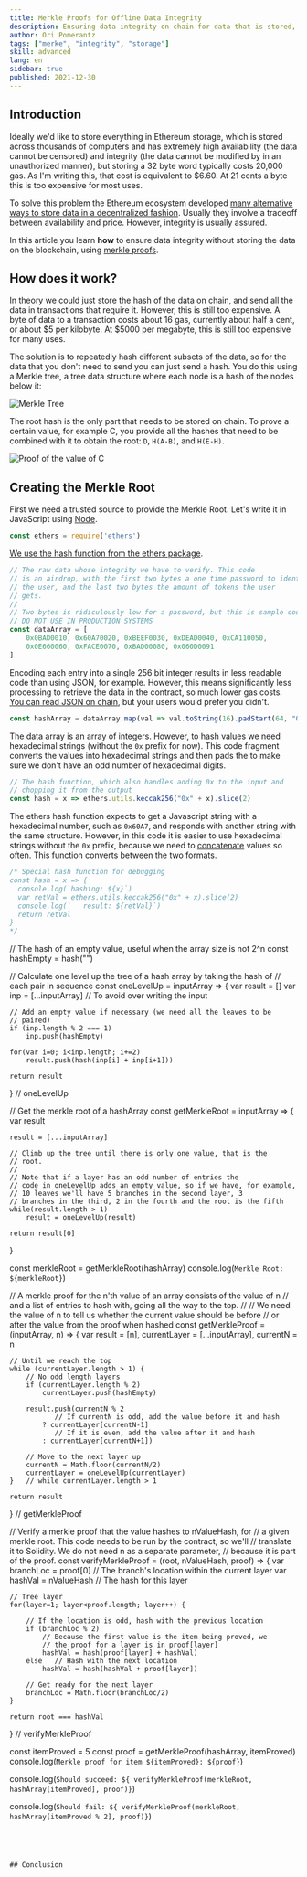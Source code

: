 ```yaml
---
title: Merkle Proofs for Offline Data Integrity
description: Ensuring data integrity on chain for data that is stored, mostly, off chain
author: Ori Pomerantz
tags: ["merke", "integrity", "storage"]
skill: advanced
lang: en
sidebar: true
published: 2021-12-30
---
```


## Introduction

Ideally we'd like to store everything in Ethereum storage, which is stored across thousands of computers and has
extremely high availability (the data cannot be censored) and integrity (the data cannot be modified by in an
unauthorized manner), but storing a 32 byte word typically costs 20,000 gas. As I'm writing this, that cost is
equivalent to $6.60. At 21 cents a byte this is too expensive for most uses.

To solve this problem the Ethereum ecosystem developed [many alternative ways to store data in a decentralized 
fashion](https://ethereum.org/en/developers/docs/storage/). Usually they involve a tradeoff between availability
and price. However, integrity is usually assured.

In this article you learn **how** to ensure data integrity without storing the data on the blockchain, using
[merkle proofs](https://computersciencewiki.org/index.php/Merkle_proof). 

## How does it work?

In theory we could just store the hash of the data on chain, and send all the data in transactions that
require it. However, this is still too expensive. A byte of data to a transaction costs about 16 gas, 
currently about half a cent, or about $5 per kilobyte. At $5000 per megabyte, this is still too expensive
for many uses.

The solution is to repeatedly hash different subsets of the data, so for the data that you don't need to 
send you can just send a hash. You do this using a Merkle tree, a tree data structure where each node is a hash
of the nodes below it:

![Merkle Tree](tree.png)

The root hash is the only part that needs to be stored on chain. To prove a certain value, for example C, you
provide all the hashes that need to be combined with it to obtain the root: `D`, `H(A-B)`, and `H(E-H)`.

![Proof of the value of C](proof-c.png)


## Creating the Merkle Root

First we need a trusted source to provide the Merkle Root. Let's write it in JavaScript using [Node](https://nodejs.org/en/).

```javascript
const ethers = require('ethers')
```

[We use the hash function from the ethers package](https://docs.ethers.io/v5/api/utils/hashing/#utils-keccak256).

```javascript
// The raw data whose integrity we have to verify. This code
// is an airdrop, with the first two bytes a one time password to identify
// the user, and the last two bytes the amount of tokens the user
// gets. 
//
// Two bytes is ridiculously low for a password, but this is sample code.
// DO NOT USE IN PRODUCTION SYSTEMS
const dataArray = [
    0x0BAD0010, 0x60A70020, 0xBEEF0030, 0xDEAD0040, 0xCA110050,
    0x0E660060, 0xFACE0070, 0xBAD00080, 0x060D0091
]
```

Encoding each entry into a single 256 bit integer results in less readable code than using JSON, for example. However, this means significantly less processing to retrieve the data in the contract, so much lower gas costs. [You can read JSON on chain](https://github.com/chrisdotn/jsmnSol), but your users would prefer you didn't.

```javascript
const hashArray = dataArray.map(val => val.toString(16).padStart(64, "0"))
```

The data array is an array of integers. However, to hash values we need hexadecimal strings (without the `0x` prefix for now). This code fragment converts the values into hexadecimal strings and then pads the to make sure we don't have an odd number of hexadecimal digits.

```javascript
// The hash function, which also handles adding 0x to the input and 
// chopping it from the output
const hash = x => ethers.utils.keccak256("0x" + x).slice(2)
```

The ethers hash function expects to get a Javascript string with a hexadecimal number, such as `0x60A7`, and responds with another string with the same structure. However, in this code it is easier to use hexadecimal strings without the `0x` prefix, because we need to [concatenate](https://en.wikipedia.org/wiki/Concatenation) values so often. This function converts between the two formats.

```javascript
/* Special hash function for debugging 
const hash = x => {
  console.log(`hashing: ${x}`)
  var retVal = ethers.utils.keccak256("0x" + x).slice(2)
  console.log(`   result: ${retVal}`)
  return retVal
}
*/
```



// The hash of an empty value, useful when the array size is not 2^n
const hashEmpty = hash("")


// Calculate one level up the tree of a hash array by taking the hash of 
// each pair in sequence
const oneLevelUp = inputArray => {
    var result = []
    var inp = [...inputArray]    // To avoid over writing the input

    // Add an empty value if necessary (we need all the leaves to be
    // paired)
    if (inp.length % 2 === 1)
        inp.push(hashEmpty)

    for(var i=0; i<inp.length; i+=2)
        result.push(hash(inp[i] + inp[i+1]))

    return result
}    // oneLevelUp


// Get the merkle root of a hashArray
const getMerkleRoot = inputArray => {
    var result

    result = [...inputArray]

    // Climb up the tree until there is only one value, that is the
    // root. 
    //
    // Note that if a layer has an odd number of entries the
    // code in oneLevelUp adds an empty value, so if we have, for example,
    // 10 leaves we'll have 5 branches in the second layer, 3
    // branches in the third, 2 in the fourth and the root is the fifth       
    while(result.length > 1)
        result = oneLevelUp(result)

    return result[0]
}

const merkleRoot = getMerkleRoot(hashArray)
console.log(`Merkle Root: ${merkleRoot}`)

// A merkle proof for the n'th value of an array consists of the value of n
// and a list of entries to hash with, going all the way to the top.
//
// We need the value of n to tell us whether the current value should be before
// or after the value from the proof when hashed
const getMerkleProof = (inputArray, n) => {
    var result = [n], currentLayer = [...inputArray], currentN = n

    // Until we reach the top
    while (currentLayer.length > 1) {
        // No odd length layers
        if (currentLayer.length % 2)
            currentLayer.push(hashEmpty)

        result.push(currentN % 2    
               // If currentN is odd, add the value before it and hash
            ? currentLayer[currentN-1] 
               // If it is even, add the value after it and hash
            : currentLayer[currentN+1])

        // Move to the next layer up
        currentN = Math.floor(currentN/2)
        currentLayer = oneLevelUp(currentLayer)
    }   // while currentLayer.length > 1

    return result
}   // getMerkleProof



// Verify a merkle proof that the value hashes to nValueHash, for 
// a given merkle root. This code needs to be run by the contract, so we'll 
// translate it to Solidity. We do not need n as a separate parameter,
// because it is part of the proof.
const verifyMerkleProof = (root, nValueHash, proof) => {
    var branchLoc = proof[0] // The branch's location within the current layer
    var hashVal = nValueHash // The hash for this layer

    // Tree layer
    for(layer=1; layer<proof.length; layer++) {

        // If the location is odd, hash with the previous location
        if (branchLoc % 2)
            // Because the first value is the item being proved, we 
            // the proof for a layer is in proof[layer]
            hashVal = hash(proof[layer] + hashVal)
        else   // Hash with the next location
            hashVal = hash(hashVal + proof[layer])

        // Get ready for the next layer
        branchLoc = Math.floor(branchLoc/2)
    }

    return root === hashVal
}  // verifyMerkleProof




const itemProved = 5
const proof = getMerkleProof(hashArray, itemProved)
console.log(`Merkle proof for item ${itemProved}: ${proof}`)



console.log(`Should succeed: ${
      verifyMerkleProof(merkleRoot, hashArray[itemProved], proof)}`)


console.log(`Should fail: ${
      verifyMerkleProof(merkleRoot, hashArray[itemProved % 2], proof)}`)


```




## Conclusion
